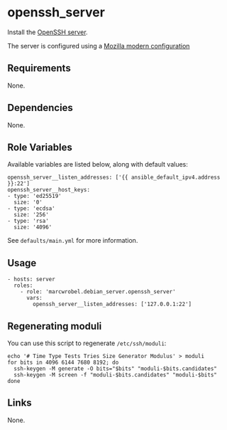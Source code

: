 # openssh_server

Install the [OpenSSH server](https://www.openssh.com/).

The server is configured using a [Mozilla modern configuration](https://infosec.mozilla.org/guidelines/openssh#modern-openssh-67)

## Requirements

None.

## Dependencies

None.

## Role Variables

Available variables are listed below, along with default values:

    openssh_server__listen_addresses: ['{{ ansible_default_ipv4.address }}:22']
    openssh_server__host_keys:
    - type: 'ed25519'
      size: '0'
    - type: 'ecdsa'
      size: '256'
    - type: 'rsa'
      size: '4096'

See `defaults/main.yml` for more information.

## Usage

    - hosts: server
      roles:
        - role: 'marcwrobel.debian_server.openssh_server'
          vars:
            openssh_server__listen_addresses: ['127.0.0.1:22']

## Regenerating moduli

You can use this script to regenerate `/etc/ssh/moduli`:

```shell
echo '# Time Type Tests Tries Size Generator Modulus' > moduli
for bits in 4096 6144 7680 8192; do
  ssh-keygen -M generate -O bits="$bits" "moduli-$bits.candidates"
  ssh-keygen -M screen -f "moduli-$bits.candidates" "moduli-$bits"
done
```

## Links

None.
